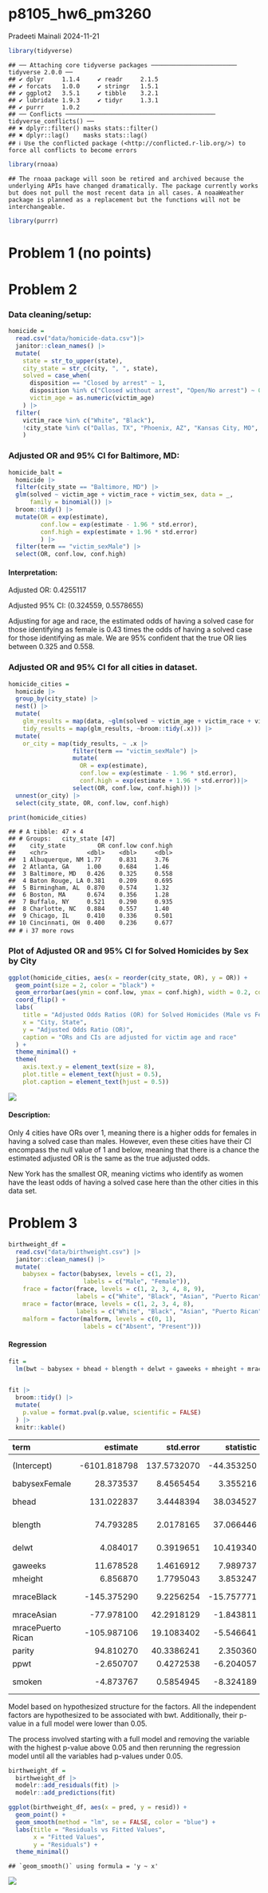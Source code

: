p8105_hw6_pm3260
================
Pradeeti Mainali
2024-11-21

``` r
library(tidyverse)
```

    ## ── Attaching core tidyverse packages ──────────────────────── tidyverse 2.0.0 ──
    ## ✔ dplyr     1.1.4     ✔ readr     2.1.5
    ## ✔ forcats   1.0.0     ✔ stringr   1.5.1
    ## ✔ ggplot2   3.5.1     ✔ tibble    3.2.1
    ## ✔ lubridate 1.9.3     ✔ tidyr     1.3.1
    ## ✔ purrr     1.0.2     
    ## ── Conflicts ────────────────────────────────────────── tidyverse_conflicts() ──
    ## ✖ dplyr::filter() masks stats::filter()
    ## ✖ dplyr::lag()    masks stats::lag()
    ## ℹ Use the conflicted package (<http://conflicted.r-lib.org/>) to force all conflicts to become errors

``` r
library(rnoaa)
```

    ## The rnoaa package will soon be retired and archived because the underlying APIs have changed dramatically. The package currently works but does not pull the most recent data in all cases. A noaaWeather package is planned as a replacement but the functions will not be interchangeable.

``` r
library(purrr)
```

# Problem 1 (no points)

# Problem 2

### Data cleaning/setup:

``` r
homicide = 
  read.csv("data/homicide-data.csv")|>
  janitor::clean_names() |>
  mutate(
    state = str_to_upper(state),
    city_state = str_c(city, ", ", state),
    solved = case_when(
      disposition == "Closed by arrest" ~ 1, 
      disposition %in% c("Closed without arrest", "Open/No arrest") ~ 0),
      victim_age = as.numeric(victim_age)
    ) |>
  filter(
    victim_race %in% c("White", "Black"),
    !city_state %in% c("Dallas, TX", "Phoenix, AZ", "Kansas City, MO", "Tulsa, AL")
    )
```

### Adjusted OR and 95% CI for Baltimore, MD:

``` r
homicide_balt =
  homicide |>
  filter(city_state == "Baltimore, MD") |>
  glm(solved ~ victim_age + victim_race + victim_sex, data = _, 
      family = binomial()) |>
  broom::tidy() |>
  mutate(OR = exp(estimate),
         conf.low = exp(estimate - 1.96 * std.error),
         conf.high = exp(estimate + 1.96 * std.error)
         ) |>
  filter(term == "victim_sexMale") |>
  select(OR, conf.low, conf.high)
```

#### Interpretation:

Adjusted OR: 0.4255117

Adjusted 95% CI: (0.324559, 0.5578655)

Adjusting for age and race, the estimated odds of having a solved case
for those identifying as female is 0.43 times the odds of having a
solved case for those identifying as male. We are 95% confident that the
true OR lies between 0.325 and 0.558.

### Adjusted OR and 95% CI for all cities in dataset.

``` r
homicide_cities =
  homicide |>
  group_by(city_state) |>
  nest() |>
  mutate(
    glm_results = map(data, ~glm(solved ~ victim_age + victim_race + victim_sex, data = .x, family = binomial())),
    tidy_results = map(glm_results, ~broom::tidy(.x))) |>
  mutate(
    or_city = map(tidy_results, ~ .x |>
                  filter(term == "victim_sexMale") |>
                  mutate(
                    OR = exp(estimate),
                    conf.low = exp(estimate - 1.96 * std.error),
                    conf.high = exp(estimate + 1.96 * std.error))|>
                  select(OR, conf.low, conf.high))) |>
  unnest(or_city) |>
  select(city_state, OR, conf.low, conf.high)

print(homicide_cities)
```

    ## # A tibble: 47 × 4
    ## # Groups:   city_state [47]
    ##    city_state         OR conf.low conf.high
    ##    <chr>           <dbl>    <dbl>     <dbl>
    ##  1 Albuquerque, NM 1.77     0.831     3.76 
    ##  2 Atlanta, GA     1.00     0.684     1.46 
    ##  3 Baltimore, MD   0.426    0.325     0.558
    ##  4 Baton Rouge, LA 0.381    0.209     0.695
    ##  5 Birmingham, AL  0.870    0.574     1.32 
    ##  6 Boston, MA      0.674    0.356     1.28 
    ##  7 Buffalo, NY     0.521    0.290     0.935
    ##  8 Charlotte, NC   0.884    0.557     1.40 
    ##  9 Chicago, IL     0.410    0.336     0.501
    ## 10 Cincinnati, OH  0.400    0.236     0.677
    ## # ℹ 37 more rows

### Plot of Adjusted OR and 95% CI for Solved Homicides by Sex by City

``` r
ggplot(homicide_cities, aes(x = reorder(city_state, OR), y = OR)) +
  geom_point(size = 2, color = "black") +
  geom_errorbar(aes(ymin = conf.low, ymax = conf.high), width = 0.2, color = "hotpink") +
  coord_flip() +
  labs(
    title = "Adjusted Odds Ratios (OR) for Solved Homicides (Male vs Female Victims) by City",
    x = "City, State",
    y = "Adjusted Odds Ratio (OR)",
    caption = "ORs and CIs are adjusted for victim age and race"
  ) +
  theme_minimal() +
  theme(
    axis.text.y = element_text(size = 8),  
    plot.title = element_text(hjust = 0.5), 
    plot.caption = element_text(hjust = 0.5))
```

![](p8105_hw6_pm3260_files/figure-gfm/plot_cities-1.png)<!-- -->

#### Description:

Only 4 cities have ORs over 1, meaning there is a higher odds for
females in having a solved case than males. However, even these cities
have their CI encompass the null value of 1 and below, meaning that
there is a chance the estimated adjusted OR is the same as the true
adjusted odds.

New York has the smallest OR, meaning victims who identify as women have
the least odds of having a solved case here than the other cities in
this data set.

# Problem 3

``` r
birthweight_df =
  read.csv("data/birthweight.csv") |>
  janitor::clean_names() |>
  mutate(
    babysex = factor(babysex, levels = c(1, 2), 
                     labels = c("Male", "Female")),
    frace = factor(frace, levels = c(1, 2, 3, 4, 8, 9), 
                   labels = c("White", "Black", "Asian", "Puerto Rican", "Other", "Unknown")),
    mrace = factor(mrace, levels = c(1, 2, 3, 4, 8), 
                   labels = c("White", "Black", "Asian", "Puerto Rican", "Other")),
    malform = factor(malform, levels = c(0, 1), 
                     labels = c("Absent", "Present")))
```

#### Regression

``` r
fit =
  lm(bwt ~ babysex + bhead + blength + delwt + gaweeks + mheight + mrace + parity + ppwt + smoken, data = birthweight_df) 


fit |>
  broom::tidy() |>
  mutate(
    p.value = format.pval(p.value, scientific = FALSE)
  ) |>
  knitr::kable()
```

| term              |     estimate |   std.error |  statistic | p.value                 |
|:------------------|-------------:|------------:|-----------:|:------------------------|
| (Intercept)       | -6101.818798 | 137.5732070 | -44.353250 | \< 0.000000000000000222 |
| babysexFemale     |    28.373537 |   8.4565454 |   3.355216 | 0.00079986              |
| bhead             |   131.022837 |   3.4448394 |  38.034527 | \< 0.000000000000000222 |
| blength           |    74.793285 |   2.0178165 |  37.066446 | \< 0.000000000000000222 |
| delwt             |     4.084017 |   0.3919651 |  10.419340 | \< 0.000000000000000222 |
| gaweeks           |    11.678528 |   1.4616912 |   7.989737 | 0.0000000000000017196   |
| mheight           |     6.856870 |   1.7795043 |   3.853247 | 0.00011825              |
| mraceBlack        |  -145.375290 |   9.2256254 | -15.757771 | \< 0.000000000000000222 |
| mraceAsian        |   -77.978100 |  42.2918129 |  -1.843811 | 0.06527902              |
| mracePuerto Rican |  -105.987106 |  19.1083402 |  -5.546641 | 0.0000000308567579363   |
| parity            |    94.810270 |  40.3386241 |   2.350360 | 0.01879993              |
| ppwt              |    -2.650707 |   0.4272538 |  -6.204057 | 0.0000000006017372663   |
| smoken            |    -4.873767 |   0.5854945 |  -8.324189 | \< 0.000000000000000222 |

Model based on hypothesized structure for the factors. All the
independent factors are hypothesized to be associated with bwt.
Additionally, their p-value in a full model were lower than 0.05.

The process involved starting with a full model and removing the
variable with the highest p-value above 0.05 and then rerunning the
regression model until all the variables had p-values under 0.05.

``` r
birthweight_df =
  birthweight_df |>
  modelr::add_residuals(fit) |>
  modelr::add_predictions(fit)

ggplot(birthweight_df, aes(x = pred, y = resid)) +
  geom_point() +
  geom_smooth(method = "lm", se = FALSE, color = "blue") +
  labs(title = "Residuals vs Fitted Values",
       x = "Fitted Values", 
       y = "Residuals") +
  theme_minimal()
```

    ## `geom_smooth()` using formula = 'y ~ x'

![](p8105_hw6_pm3260_files/figure-gfm/residuals-1.png)<!-- -->
